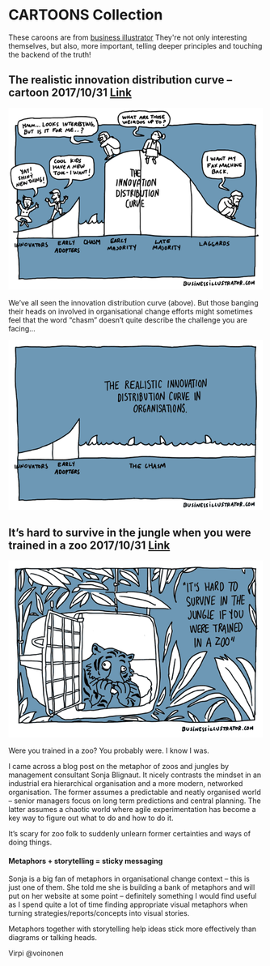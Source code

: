 # CARTOONS Collection

These caroons are from [business illustrator](https://www.businessillustrator.com)
They're not only interesting themselves, but also, more important, telling deeper principles and touching the backend of the truth!

## The realistic innovation distribution curve – cartoon 2017/10/31 [Link](https://www.businessillustrator.com/innovation-distribution-curve-cartoon/)

![innovation-distribution-curve](./pics/innovation-distribution-curve-650px.png)  

We’ve all seen the innovation distribution curve (above). But those banging their heads on involved in organisational change efforts might sometimes feel that the word “chasm” doesn’t quite describe the challenge you are facing…

![innovation-distribution-curve_chasm-version](./pics/innovation-distribution-curve_chasm-version_650px.png)  

## It’s hard to survive in the jungle when you were trained in a zoo 2017/10/31 [Link](https://www.businessillustrator.com/its-hard-to-survive-in-the-jungle-when-you-were-trained-in-a-zoo-cartoon/)

![training-survive-in-the-jungle-zoo_businessillustrator](./pics/training-survive-in-the-jungle-zoo_businessillustrator-650px.gif)  

Were you trained in a zoo? You probably were. I know I was.

I came across a blog post on the metaphor of zoos and jungles by management consultant Sonja Blignaut. It nicely contrasts the mindset in an industrial era hierarchical organisation and a more modern, networked organisation. The former assumes a predictable and neatly organised world – senior managers focus on long term predictions and central planning. The latter assumes a chaotic world where agile experimentation has become a key way to figure out what to do and how to do it.

It’s scary for zoo folk to suddenly unlearn former certainties and ways of doing things.

#### Metaphors + storytelling = sticky messaging

Sonja is a big fan of metaphors in organisational change context – this is just one of them. She told me she is building a bank of metaphors and will put on her website at some point – definitely something I would find useful as I spend quite a lot of time finding appropriate visual metaphors when turning strategies/reports/concepts into visual stories.

Metaphors together with storytelling help ideas stick more effectively than diagrams or talking heads.

Virpi @voinonen
